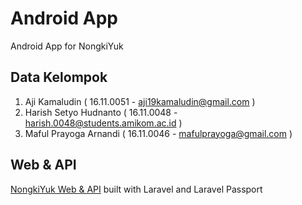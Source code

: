 # Android App
Android App for NongkiYuk

## Data Kelompok
1. Aji Kamaludin ( 16.11.0051 - aji19kamaludin@gmail.com )
2. Harish Setyo Hudnanto (  16.11.0048 - harish.0048@students.amikom.ac.id )
3. Maful Prayoga Arnandi ( 16.11.0046 - mafulprayoga@gmail.com )

## Web & API

[NongkiYuk Web & API](https://github.com/nongkiyuk/web) built with Laravel and Laravel Passport
